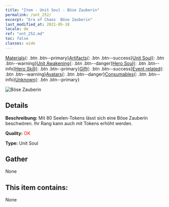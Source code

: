 ```yaml
---
title: "Item - Unit Soul - Böse Zauberin"
permalink: /unt_252/
excerpt: "Era of Chaos  Böse Zauberin"
last_modified_at: 2021-05-18
locale: de
ref: "unt_252.md"
toc: false
classes: wide
---
```

 [Materials](/ItemsDE/){: .btn .btn--primary}[Artifacts](/ItemsDE/Artifacts/){: .btn .btn--success}[Unit Soul](/ItemsDE/UnitSoul/){: .btn .btn--warning}[Unit Awakening](/ItemsDE/UnitAwakening/){: .btn .btn--danger}[Hero Soul](/ItemsDE/HeroSoul/){: .btn .btn--info}[Hero Skill](/ItemsDE/HeroSkill/){: .btn .btn--primary}[Gift](/ItemsDE/Gift/){: .btn .btn--success}[Event related](/ItemsDE/Events/){: .btn .btn--warning}[Avatars](/ItemsDE/Avatars/){: .btn .btn--danger}[Consumables](/ItemsDE/Consumables/){: .btn .btn--info}[Unknown](/ItemsDE/Unknown/){: .btn .btn--primary}

 ![Böse Zauberin](/images/u/ti_xiemonv.jpg)

## Details
 **Beschreibung:** Mit 80 Seelen-Tokens lässt sich eine Böse Zauberin beschwören. Ihr Rang kann auch mit Tokens erhöht werden.

 **Quality:** <span style="color: #FF0000">OK</span>

 **Type:** Unit Soul

## Gather

  None

## This item contains:

  None

